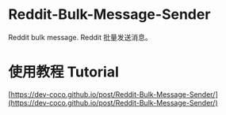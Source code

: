 # Reddit-Bulk-Message-Sender
Reddit bulk message. Reddit 批量发送消息。

# 使用教程 Tutorial
[https://dev-coco.github.io/post/Reddit-Bulk-Message-Sender/](https://dev-coco.github.io/post/Reddit-Bulk-Message-Sender/)
